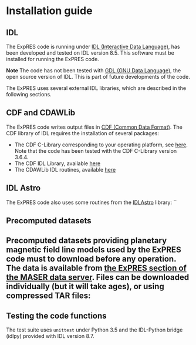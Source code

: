 # Installation guide

## IDL

The ExpRES code is running under [IDL (Interactive Data Language)](https://www.harrisgeospatial.com/Software-Technology/IDL), has 
been developed and tested on IDL version 8.5. This software must be installed for running the ExPRES code. 

**Note** The code has not been tested with [GDL (GNU Data Language)](https://github.com/gnudatalanguage/gdl), the open source 
version of IDL. This is part of future developments of the code.

The ExPRES uses several external IDL libraries, which are described in the following sections.

## CDF and CDAWLib
The ExPRES code writes output files in [CDF (Common Data Format)](https://cdf.gsfc.nasa.gov). The CDF library of IDL requires the 
installation of several packages:
- The CDF C-Library corresponding to your operating platform, see [here](https://spdf.sci.gsfc.nasa.gov/pub/software/cdf/dist/latest-release/). 
Note that the code has been tested with the CDF C-Library version 3.6.4. 
- The CDF IDL Library, available [here](https://spdf.sci.gsfc.nasa.gov/pub/software/cdf/dist/latest-release/idl/)
- The CDAWLib IDL routines, available [here](ftp://cdaweb.gsfc.nasa.gov/pub/software/cdawlib/)

## IDL Astro
The ExPRES code also uses some routines from the [IDLAstro](https://github.com/wlandsman/IDLAstro) library: ``

## Precomputed datasets
Precomputed datasets providing planetary magnetic field line models used by the ExPRES code must to download before any operation. The 
data is available from [the ExPRES section of the MASER data server](http://maser.obspm.fr/support/expres/). Files can be downloaded 
individually (but it will take ages), or using compressed TAR files:
- 

## Testing the code functions
The test suite uses `unittest` under Python 3.5 and the IDL-Python bridge (idlpy) provided with IDL version 8.7.  




